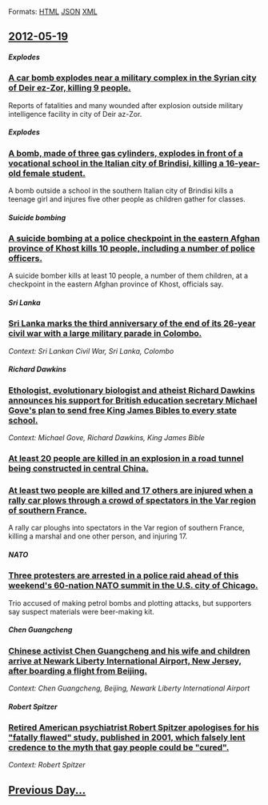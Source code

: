 
Formats: [HTML](2012/05/19/index.html)  [JSON](2012/05/19/index.json)  [XML](2012/05/19/index.xml)  

## [2012-05-19](/news/2012/05/19/index.md)

##### Explodes
### [A car bomb explodes near a military complex in the Syrian city of Deir ez-Zor, killing 9 people. ](/news/2012/05/19/a-car-bomb-explodes-near-a-military-complex-in-the-syrian-city-of-deir-ez-zor-killing-9-people.md)
Reports of fatalities and many wounded after explosion outside military intelligence facility in city of Deir az-Zor.

##### Explodes
### [A bomb, made of three gas cylinders, explodes in front of a vocational school in the Italian city of Brindisi, killing a 16-year-old female student. ](/news/2012/05/19/a-bomb-made-of-three-gas-cylinders-explodes-in-front-of-a-vocational-school-in-the-italian-city-of-brindisi-killing-a-16-year-old-female.md)
A bomb outside a school in the southern Italian city of Brindisi kills a teenage girl and injures five other people as children gather for classes.

##### Suicide bombing
### [A suicide bombing at a police checkpoint in the eastern Afghan province of Khost kills 10 people, including a number of police officers. ](/news/2012/05/19/a-suicide-bombing-at-a-police-checkpoint-in-the-eastern-afghan-province-of-khost-kills-10-people-including-a-number-of-police-officers.md)
A suicide bomber kills at least 10 people, a number of them children, at a checkpoint in the eastern Afghan province of Khost, officials say.

##### Sri Lanka
### [Sri Lanka marks the third anniversary of the end of its 26-year civil war with a large military parade in Colombo. ](/news/2012/05/19/sri-lanka-marks-the-third-anniversary-of-the-end-of-its-26-year-civil-war-with-a-large-military-parade-in-colombo.md)
_Context: Sri Lankan Civil War, Sri Lanka, Colombo_

##### Richard Dawkins
### [Ethologist, evolutionary biologist and atheist Richard Dawkins announces his support for British education secretary Michael Gove's plan to send free King James Bibles to every state school. ](/news/2012/05/19/ethologist-evolutionary-biologist-and-atheist-richard-dawkins-announces-his-support-for-british-education-secretary-michael-gove-s-plan-to.md)
_Context: Michael Gove, Richard Dawkins, King James Bible_

##### 
### [At least 20 people are killed in an explosion in a road tunnel being constructed in central China. ](/news/2012/05/19/at-least-20-people-are-killed-in-an-explosion-in-a-road-tunnel-being-constructed-in-central-china.md)
##### 
### [At least two people are killed and 17 others are injured when a rally car plows through a crowd of spectators in the Var region of southern France. ](/news/2012/05/19/at-least-two-people-are-killed-and-17-others-are-injured-when-a-rally-car-plows-through-a-crowd-of-spectators-in-the-var-region-of-southern.md)
A rally car ploughs into spectators in the Var region of southern France, killing a marshal and one other person, and injuring 17.

##### NATO
### [Three protesters are arrested in a police raid ahead of this weekend's 60-nation NATO summit in the U.S. city of Chicago. ](/news/2012/05/19/three-protesters-are-arrested-in-a-police-raid-ahead-of-this-weekend-s-60-nation-nato-summit-in-the-u-s-city-of-chicago.md)
Trio accused of making petrol bombs and plotting attacks, but supporters say suspect materials were beer-making kit.

##### Chen Guangcheng
### [Chinese activist Chen Guangcheng and his wife and children arrive at Newark Liberty International Airport, New Jersey, after boarding a flight from Beijing. ](/news/2012/05/19/chinese-activist-chen-guangcheng-and-his-wife-and-children-arrive-at-newark-liberty-international-airport-new-jersey-after-boarding-a-flig.md)
_Context: Chen Guangcheng, Beijing, Newark Liberty International Airport_

##### Robert Spitzer
### [Retired American psychiatrist Robert Spitzer apologises for his "fatally flawed" study, published in 2001, which falsely lent credence to the myth that gay people could be "cured". ](/news/2012/05/19/retired-american-psychiatrist-robert-spitzer-apologises-for-his-fatally-flawed-study-published-in-2001-which-falsely-lent-credence-to-th.md)
_Context: Robert Spitzer_

## [Previous Day...](/news/2012/05/18/index.md)

